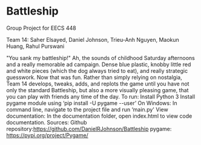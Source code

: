 # Battleship
Group Project for EECS 448

Team 14: Saher Elsayed, Daniel Johnson, Trieu-Anh Nguyen, Maokun Huang, Rahul Purswani
    
"You sank my battleship!" Ah, the sounds of childhood Saturday afternoons and a really memorable ad campaign. Dense blue plastic, knobby little red and white pieces (which the dog always tried to eat), and really strategic guesswork. Now that was fun.
Rather than simply relying on nostalgia, Team 14 develops, tweaks, adds, and replots the game until you have not only the standard Battleship, but also a more visually pleasing game, that you can play with friends any time of the day. 
To run:
Install Python 3
Install pygame module using ‘pip install -U pygame --user’
On Windows: In command line, navigate to the project file and run ‘main.py'
View documentation:
In the documentation folder, open index.html to view code documentation.
Sources:
Github repository:https://github.com/DanielRJohnson/Battleship
pygame: https://pypi.org/project/Pygame/
